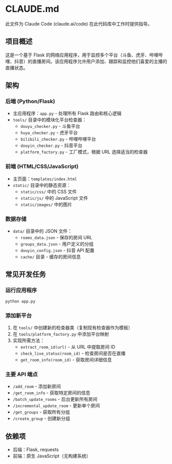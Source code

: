 # CLAUDE.md

此文件为 Claude Code (claude.ai/code) 在此代码库中工作时提供指导。

## 项目概述

这是一个基于 Flask 的网络应用程序，用于监控多个平台（斗鱼、虎牙、哔哩哔哩、抖音）的直播房间。该应用程序允许用户添加、跟踪和监控他们喜爱的主播的直播状态。

## 架构

### 后端 (Python/Flask)
- 主应用程序：`app.py` - 处理所有 Flask 路由和核心逻辑
- `tools/` 目录中的模块化平台检查器：
  - `douyu_checker.py` - 斗鱼平台
  - `huya_checker.py` - 虎牙平台
  - `bilibili_checker.py` - 哔哩哔哩平台
  - `douyin_checker.py` - 抖音平台
  - `platform_factory.py` - 工厂模式，根据 URL 选择适当的检查器

### 前端 (HTML/CSS/JavaScript)
- 主页面：`templates/index.html`
- `static/` 目录中的静态资源：
  - `static/css/` 中的 CSS 文件
  - `static/js/` 中的 JavaScript 文件
  - `static/images/` 中的图片

### 数据存储
- `data/` 目录中的 JSON 文件：
  - `rooms_data.json` - 保存的房间 URL
  - `groups_data.json` - 用户定义的分组
  - `douyin_config.json` - 抖音 API 配置
  - `cache/` 目录 - 缓存的房间信息

## 常见开发任务

### 运行应用程序
```bash
python app.py
```

### 添加新平台
1. 在 `tools/` 中创建新的检查器类（复制现有检查器作为模板）
2. 在 `tools/platform_factory.py` 中添加平台映射
3. 实现所需方法：
   - `extract_room_id(url)` - 从 URL 中提取房间 ID
   - `check_live_status(room_id)` - 检查房间是否在直播
   - `get_room_info(room_id)` - 获取房间详细信息

### 主要 API 端点
- `/add_room` - 添加新房间
- `/get_room_info` - 获取特定房间的信息
- `/batch_update_rooms` - 后台更新所有房间
- `/incremental_update_room` - 更新单个房间
- `/get_groups` - 获取所有分组
- `/create_group` - 创建新分组

## 依赖项
- 后端：Flask, requests
- 前端：原生 JavaScript（无构建系统）